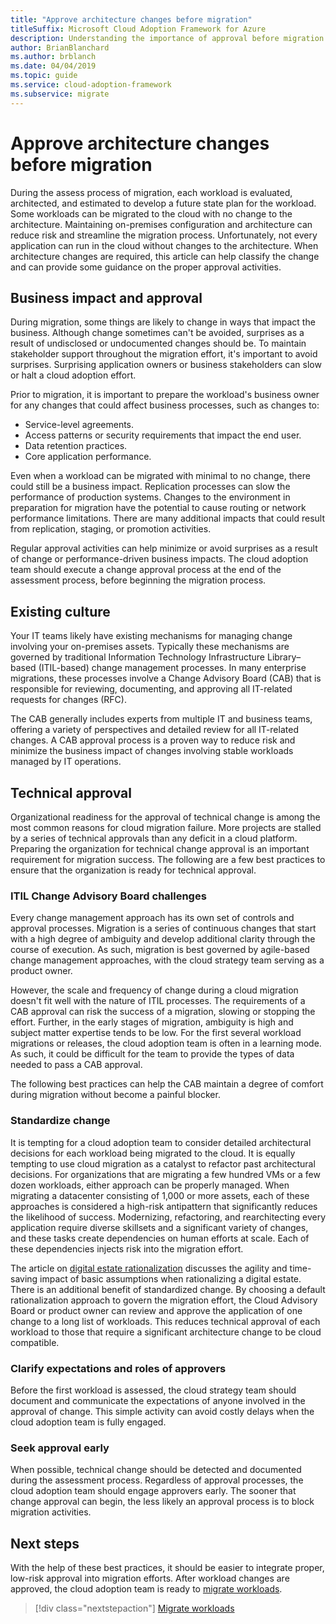 ```yaml
---
title: "Approve architecture changes before migration"
titleSuffix: Microsoft Cloud Adoption Framework for Azure
description: Understanding the importance of approval before migration
author: BrianBlanchard
ms.author: brblanch
ms.date: 04/04/2019
ms.topic: guide
ms.service: cloud-adoption-framework
ms.subservice: migrate
---
```


# Approve architecture changes before migration

During the assess process of migration, each workload is evaluated, architected, and estimated to develop a future state plan for the workload. Some workloads can be migrated to the cloud with no change to the architecture. Maintaining on-premises configuration and architecture can reduce risk and streamline the migration process. Unfortunately, not every application can run in the cloud without changes to the architecture. When architecture changes are required, this article can help classify the change and can provide some guidance on the proper approval activities.

## Business impact and approval

During migration, some things are likely to change in ways that impact the business. Although change sometimes can't be avoided, surprises as a result of undisclosed or undocumented changes should be. To maintain stakeholder support throughout the migration effort, it's important to avoid surprises. Surprising application owners or business stakeholders can slow or halt a cloud adoption effort.

Prior to migration, it is important to prepare the workload's business owner for any changes that could affect business processes, such as changes to:

- Service-level agreements.
- Access patterns or security requirements that impact the end user.
- Data retention practices.
- Core application performance.

Even when a workload can be migrated with minimal to no change, there could still be a business impact. Replication processes can slow the performance of production systems. Changes to the environment in preparation for migration have the potential to cause routing or network performance limitations. There are many additional impacts that could result from replication, staging, or promotion activities.

Regular approval activities can help minimize or avoid surprises as a result of change or performance-driven business impacts. The cloud adoption team should execute a change approval process at the end of the assessment process, before beginning the migration process.

## Existing culture

Your IT teams likely have existing mechanisms for managing change involving your on-premises assets. Typically these mechanisms are governed by traditional Information Technology Infrastructure Library–based (ITIL-based) change management processes. In many enterprise migrations, these processes involve a Change Advisory Board (CAB) that is responsible for reviewing, documenting, and approving all IT-related requests for changes (RFC).

The CAB generally includes experts from multiple IT and business teams, offering a variety of perspectives and detailed review for all IT-related changes. A CAB approval process is a proven way to reduce risk and minimize the business impact of changes involving stable workloads managed by IT operations.

## Technical approval

Organizational readiness for the approval of technical change is among the most common reasons for cloud migration failure. More projects are stalled by a series of technical approvals than any deficit in a cloud platform. Preparing the organization for technical change approval is an important requirement for migration success. The following are a few best practices to ensure that the organization is ready for technical approval.

### ITIL Change Advisory Board challenges

Every change management approach has its own set of controls and approval processes. Migration is a series of continuous changes that start with a high degree of ambiguity and develop additional clarity through the course of execution. As such, migration is best governed by agile-based change management approaches, with the cloud strategy team serving as a product owner.

However, the scale and frequency of change during a cloud migration doesn't fit well with the nature of ITIL processes. The requirements of a CAB approval can risk the success of a migration, slowing or stopping the effort. Further, in the early stages of migration, ambiguity is high and subject matter expertise tends to be low. For the first several workload migrations or releases, the cloud adoption team is often in a learning mode. As such, it could be difficult for the team to provide the types of data needed to pass a CAB approval.

The following best practices can help the CAB maintain a degree of comfort during migration without become a painful blocker.

### Standardize change

It is tempting for a cloud adoption team to consider detailed architectural decisions for each workload being migrated to the cloud. It is equally tempting to use cloud migration as a catalyst to refactor past architectural decisions. For organizations that are migrating a few hundred VMs or a few dozen workloads, either approach can be properly managed. When migrating a datacenter consisting of 1,000 or more assets, each of these approaches is considered a high-risk antipattern that significantly reduces the likelihood of success. Modernizing, refactoring, and rearchitecting every application require diverse skillsets and a significant variety of changes, and these tasks create dependencies on human efforts at scale. Each of these dependencies injects risk into the migration effort.

The article on [digital estate rationalization](../../../digital-estate/rationalize.md) discusses the agility and time-saving impact of basic assumptions when rationalizing a digital estate. There is an additional benefit of standardized change. By choosing a default rationalization approach to govern the migration effort, the Cloud Advisory Board or product owner can review and approve the application of one change to a long list of workloads. This reduces technical approval of each workload to those that require a significant architecture change to be cloud compatible.

### Clarify expectations and roles of approvers

Before the first workload is assessed, the cloud strategy team should document and communicate the expectations of anyone involved in the approval of change. This simple activity can avoid costly delays when the cloud adoption team is fully engaged.

### Seek approval early

When possible, technical change should be detected and documented during the assessment process. Regardless of approval processes, the cloud adoption team should engage approvers early. The sooner that change approval can begin, the less likely an approval process is to block migration activities.

## Next steps

With the help of these best practices, it should be easier to integrate proper, low-risk approval into migration efforts. After workload changes are approved, the cloud adoption team is ready to [migrate workloads](../migrate/index.md).

> [!div class="nextstepaction"]
> [Migrate workloads](../migrate/index.md)
